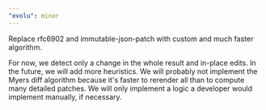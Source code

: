 ```yaml
---
"evolu": minor
---
```


Replace rfc6902 and immutable-json-patch with custom and much faster algorithm.

For now, we detect only a change in the whole result and in-place edits. In the future, we will add more heuristics. We will probably not implement the Myers diff algorithm because it's faster to rerender all than to compute many detailed patches. We will only implement a logic a developer would implement manually, if necessary.
